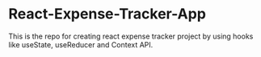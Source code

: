 # React-Expense-Tracker-App
This is the repo for creating react expense tracker project by using hooks like useState, useReducer and Context API.
